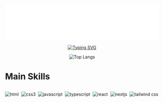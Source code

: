 ![Header](./files/header-image.svg)

<center>

[![Typing SVG](<https://readme-typing-svg.demolab.com?font=Nunito&weight=700&size=40&pause=1000&center=true&vCenter=true&width=635&height=60&lines=Ol%C3%A1%2C+meu+nome+%C3%A9+Jonatha;Tenho+20+anos;E+sou+de+Fortaleza%2C+Cear%C3%A1;Seja+bem+vindo+(a)+ao+meu+perfil!+%3A>)](https://git.io/typing-svg)

</center>

<center>

![Top Langs](https://github-readme-stats.vercel.app/api/top-langs/?username=jonathagomes&layout=compact)

</center>

# Main Skills

<div style="display:flex; gap: 8px;">

![html](https://img.shields.io/badge/HTML5-E34F26?style=for-the-badge&logo=html5&logoColor=white)

![css3](https://img.shields.io/badge/CSS3-1572B6?style=for-the-badge&logo=css3&logoColor=white)

![javascript](https://img.shields.io/badge/JavaScript-323330?style=for-the-badge&logo=javascript&logoColor=F7DF1E)

![typescript](https://img.shields.io/badge/TypeScript-007ACC?style=for-the-badge&logo=typescript&logoColor=white)

![react](https://img.shields.io/badge/React-20232A?style=for-the-badge&logo=react&logoColor=61DAFB)

![nextjs](https://img.shields.io/badge/next%20js-000000?style=for-the-badge&logo=nextdotjs&logoColor=white)

![tailwind css](https://img.shields.io/badge/Tailwind_CSS-38B2AC?style=for-the-badge&logo=tailwind-css&logoColor=white)

</div>
